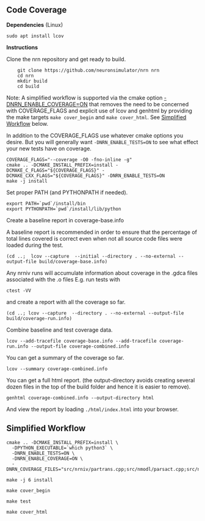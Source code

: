 
Code Coverage
-------------

**Dependencies** (Linux)
```
sudo apt install lcov
```

**Instructions**

Clone the nrn repository and get ready to build.
```
    git clone https://github.com/neuronsimulator/nrn nrn
    cd nrn
    mkdir build
    cd build
```

Note: A simplified workflow is supported via the cmake option
[-DNRN_ENABLE_COVERAGE=ON](../cmake_doc/options.html#nrn-enable-coverage-bool-off)
that removes the need to be concerned with COVERAGE_FLAGS and explicit
use of lcov and genhtml by providing the make targets ``make cover_begin``
and ``make cover_html``. See [Simplified Workflow](#simplified-workflow) below.

In addition to the COVERAGE_FLAGS use whatever cmake options you desire.
But you will generally want ```-DNRN_ENABLE_TESTS=ON``` to see what
effect your new tests have on coverage.
```
COVERAGE_FLAGS="--coverage -O0 -fno-inline -g"
cmake .. -DCMAKE_INSTALL_PREFIX=install -DCMAKE_C_FLAGS="${COVERAGE_FLAGS}" -DCMAKE_CXX_FLAGS="${COVERAGE_FLAGS}" -DNRN_ENABLE_TESTS=ON
make -j install
```

Set proper PATH (and PYTHONPATH if needed).
```
export PATH=`pwd`/install/bin
export PYTHONPATH=`pwd`/install/lib/python
```

Create a baseline report in coverage-base.info

A baseline report is recommended in order to
ensure that the percentage of total lines covered is correct
even when not  all  source  code  files  were loaded during the test.

```
(cd ..;  lcov --capture  --initial --directory . --no-external --output-file build/coverage-base.info)
```

Any nrniv runs will accumulate information about coverage in the .gdca files associated with the .o files
E.g. run tests with
```
ctest -VV
```

and create a report with all the coverage so far.
```
(cd ..; lcov --capture  --directory . --no-external --output-file build/coverage-run.info)
```

Combine baseline and test coverage data.
```
lcov --add-tracefile coverage-base.info --add-tracefile coverage-run.info --output-file coverage-combined.info
```

You can get a summary of the coverage so far.
```
lcov --summary coverage-combined.info
```

You can get a full html report.
(the output-directory avoids creating several dozen files in the top of the
build folder and hence it is easier to remove).
```
genhtml coverage-combined.info --output-directory html
```

And view the report by loading ```./html/index.html``` into your browser.

Simplified Workflow
-------------------

```
cmake .. -DCMAKE_INSTALL_PREFIX=install \
  -DPYTHON_EXECUTABLE=`which python3` \
  -DNRN_ENABLE_TESTS=ON \
  -DNRN_ENABLE_COVERAGE=ON \
  -DNRN_COVERAGE_FILES="src/nrniv/partrans.cpp;src/nmodl/parsact.cpp;src/nrnpython/nrnpy_hoc.cpp"

make -j 6 install

make cover_begin

make test

make cover_html
```
